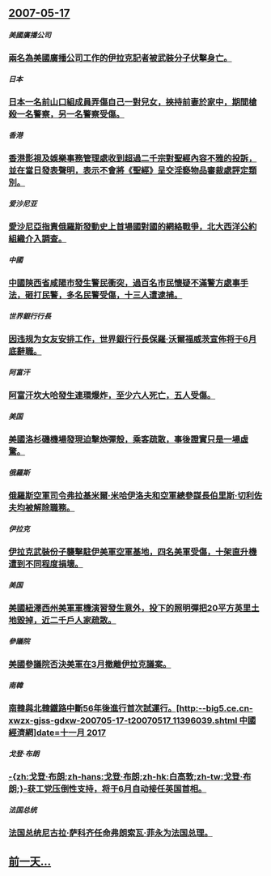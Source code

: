 ## [2007-05-17](/zh/news/2007/05/17/index.md)

##### 美國廣播公司
### [兩名為美國廣播公司工作的伊拉克記者被武裝分子伏擊身亡。](/zh/news/2007/05/17/兩名為美國廣播公司工作的伊拉克記者被武裝分子伏擊身亡.md)
##### 日本
### [日本一名前山口組成員弄傷自己一對兒女，挾持前妻於家中，期間槍殺一名警察，另一名警察受傷。](/zh/news/2007/05/17/日本一名前山口組成員弄傷自己一對兒女-挾持前妻於家中-期間槍殺一名警察-另一名警察受傷.md)
##### 香港
### [香港影視及娛樂事務管理處收到超過二千宗對聖經內容不雅的投訴，並在當日發表聲明，表示不會將《聖經》呈交淫褻物品審裁處評定類別。 ](/zh/news/2007/05/17/香港影視及娛樂事務管理處收到超過二千宗對聖經內容不雅的投訴-並在當日發表聲明-表示不會將-聖經-呈交淫褻物品審裁處評定類.md)
##### 爱沙尼亚
### [愛沙尼亞指責俄羅斯發動史上首場國對國的網絡戰爭，北大西洋公約組織介入調查。](/zh/news/2007/05/17/愛沙尼亞指責俄羅斯發動史上首場國對國的網絡戰爭-北大西洋公約組織介入調查.md)
##### 中國
### [中國陝西省咸陽市發生警民衝突，過百名市民懷疑不滿警方處事手法，砸打民警，多名民警受傷，十三人遭逮捕。](/zh/news/2007/05/17/中國陝西省咸陽市發生警民衝突-過百名市民懷疑不滿警方處事手法-砸打民警-多名民警受傷-十三人遭逮捕.md)
##### 世界銀行行長
### [因违规为女友安排工作，世界銀行行長保羅·沃爾福威茨宣佈将于6月底辭職。](/zh/news/2007/05/17/因违规为女友安排工作-世界銀行行長保羅-沃爾福威茨宣佈将于6月底辭職.md)
##### 阿富汗
### [阿富汗坎大哈發生連環爆炸，至少六人死亡，五人受傷。](/zh/news/2007/05/17/阿富汗坎大哈發生連環爆炸-至少六人死亡-五人受傷.md)
##### 美国
### [美國洛杉磯機場發現迫擊炮彈殼，乘客疏散，事後證實只是一場虛驚。](/zh/news/2007/05/17/美國洛杉磯機場發現迫擊炮彈殼-乘客疏散-事後證實只是一場虛驚.md)
##### 俄羅斯
### [俄羅斯空軍司令弗拉基米爾·米哈伊洛夫和空軍總參謀長伯里斯·切利佐夫均被解除職務。](/zh/news/2007/05/17/俄羅斯空軍司令弗拉基米爾-米哈伊洛夫和空軍總參謀長伯里斯-切利佐夫均被解除職務.md)
##### 伊拉克
### [伊拉克武裝份子襲擊駐伊美軍空軍基地，四名美軍受傷，十架直升機遭到不同程度損壞。](/zh/news/2007/05/17/伊拉克武裝份子襲擊駐伊美軍空軍基地-四名美軍受傷-十架直升機遭到不同程度損壞.md)
##### 美国
### [美國紐澤西州美軍軍機演習發生意外，投下的照明彈把20平方英里土地毀掉，近二千戶人家疏散。](/zh/news/2007/05/17/美國紐澤西州美軍軍機演習發生意外-投下的照明彈把20平方英里土地毀掉-近二千戶人家疏散.md)
##### 參議院
### [美國參議院否決美軍在3月撤離伊拉克議案。](/zh/news/2007/05/17/美國參議院否決美軍在3月撤離伊拉克議案.md)
##### 南韓
### [南韓與北韓鐵路中斷56年後進行首次試運行。[http:--big5.ce.cn-xwzx-gjss-gdxw-200705-17-t20070517_11396039.shtml 中國經濟網]date=十一月 2017 ](/zh/news/2007/05/17/南韓與北韓鐵路中斷56年後進行首次試運行-http-big5cecn-xwzx-gjss-gdxw-20070.md)
##### 戈登·布朗
### [-{zh:戈登·布朗;zh-hans:戈登·布朗;zh-hk:白高敦;zh-tw:戈登·布朗;}-获工党压倒性支持，将于6月自动接任英国首相。](/zh/news/2007/05/17/zh-戈登-布朗-zh-hans-戈登-布朗-zh-hk-白高敦-zh-tw-戈登-布朗-获工党压倒性支持-将于.md)
##### 法国总统
### [法国总统尼古拉·萨科齐任命弗朗索瓦·菲永为法国总理。](/zh/news/2007/05/17/法国总统尼古拉-萨科齐任命弗朗索瓦-菲永为法国总理.md)
## [前一天...](/zh/news/2007/05/16/index.md)

